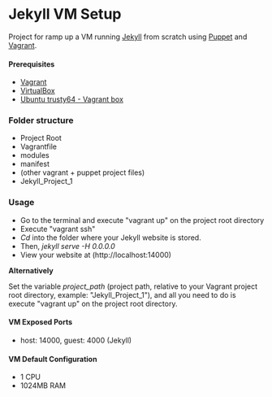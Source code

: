 # Jekyll VM Setup #

Project for ramp up a VM running [Jekyll](http://jekyllrb.com/) from scratch using [Puppet](https://puppetlabs.com/) and [Vagrant](https://www.vagrantup.com/).

#### Prerequisites ####

* [Vagrant](http://docs.vagrantup.com/v2/getting-started/index.html) 
* [VirtualBox](https://www.virtualbox.org/)
* [Ubuntu trusty64 - Vagrant box](https://atlas.hashicorp.com/ubuntu/boxes/trusty64)

### Folder structure ###

- Project Root
 - Vagrantfile
 - modules
 - manifest
 - (other vagrant + puppet project files)
 - Jekyll_Project_1

### Usage ###

+ Go to the terminal and execute "vagrant up" on the project root directory
+ Execute "vagrant ssh"
+ *Cd* into the folder where your Jekyll website is stored.
+ Then, *jekyll serve -H 0.0.0.0*
+ View your website at (http://localhost:14000)

**Alternatively** 

Set the variable *project_path* (project path, relative to your Vagrant project root directory, example: "Jekyll_Project_1"), and all you need to do is execute "vagrant up" on the project root directory.

#### VM Exposed Ports #####

* host: 14000,  guest: 4000 (Jekyll)

#### VM Default Configuration #####

* 1 CPU
* 1024MB RAM
